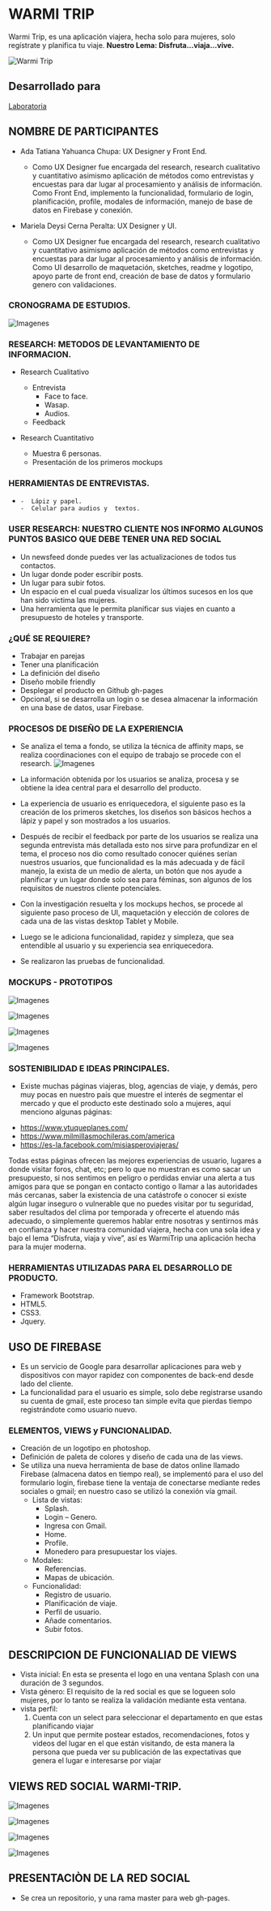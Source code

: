 # WARMI TRIP

Warmi Trip, es una aplicación viajera, hecha solo para mujeres, solo regístrate y planifica tu viaje.
**Nuestro Lema: Disfruta…viaja…vive.**

![Warmi Trip](https://user-images.githubusercontent.com/32305619/36449186-089896b6-1658-11e8-99b8-66d325bc7a91.png)

## Desarrollado para 
[Laboratoria](http://laboratoria.la)

## NOMBRE DE PARTICIPANTES

*   Ada Tatiana Yahuanca Chupa: UX Designer y Front End.
    -   Como UX Designer fue encargada del research, research cualitativo y cuantitativo asimismo aplicación de métodos como entrevistas y encuestas para dar lugar al procesamiento y análisis de información. Como Front End, implemento la funcionalidad, formulario de login, planificación, profile, modales de información, manejo de base de datos en Firebase y conexión.


*   Mariela Deysi Cerna Peralta: UX Designer y UI.
    -   Como UX Designer fue encargada del research, research cualitativo y cuantitativo asimismo aplicación de métodos como entrevistas y encuestas para dar lugar al procesamiento y análisis de información. Como UI desarrollo de maquetación, sketches, readme y logotipo, apoyo parte de front end, creación de base de datos y formulario genero con validaciones.

### CRONOGRAMA DE ESTUDIOS.
![Imagenes](assets/img/cronograma.png) 

    
### RESEARCH: METODOS DE LEVANTAMIENTO DE INFORMACION.
*   Research Cualitativo
      -  Entrevista
         -   Face to face.
         -   Wasap.
         -   Audios.
      -  Feedback

*   Research Cuantitativo
      - Muestra 6 personas.
      -  Presentación de los primeros mockups

### HERRAMIENTAS DE ENTREVISTAS.
*     -  Lápiz y papel.
      -  Celular para audios y  textos.      
    
### USER RESEARCH: NUESTRO CLIENTE NOS INFORMO ALGUNOS PUNTOS BASICO QUE DEBE TENER UNA RED SOCIAL

*   Un newsfeed donde puedes ver las actualizaciones de todos tus contactos.
*   Un lugar donde poder escribir posts.
*   Un lugar para subir fotos.
*   Un espacio en el cual pueda visualizar los últimos sucesos en los que han sido victima las mujeres.
*   Una herramienta que le permita planificar sus viajes en cuanto a presupuesto de hoteles y transporte.

### ¿QUÉ SE REQUIERE?
*   Trabajar en parejas
*   Tener una planificación
*   La definición del diseño
*   Diseño mobile friendly
*   Desplegar el producto en Github gh-pages
*   Opcional, si se desarrolla un login o se desea almacenar la información en una base de datos, usar Firebase.

### PROCESOS DE DISEÑO DE LA EXPERIENCIA

-   Se analiza el tema a fondo, se utiliza la técnica de affinity maps, se realiza coordinaciones con el equipo de trabajo se procede con el research.
![Imagenes](assets/img/affinity-maps.png) 

-   La información obtenida por los usuarios se analiza, procesa y se obtiene la idea central para el desarrollo del producto.
-   La experiencia de usuario es enriquecedora, el siguiente paso es la creación de los primeros sketches, los diseños son básicos hechos a lápiz y papel y son mostrados a los usuarios.
-   Después de recibir el feedback por parte de los usuarios se realiza una segunda entrevista más detallada esto nos sirve para profundizar en el tema, el proceso nos dio como resultado conocer quiénes serían nuestros usuarios, que funcionalidad es la más adecuada y de fácil manejo, la exista  de un medio de alerta, un botón que nos ayude a planificar y un lugar donde solo sea para féminas, son algunos de los requisitos de nuestros cliente potenciales.
-   Con la investigación resuelta y los mockups hechos, se procede al siguiente paso proceso de UI, maquetación y elección de colores de cada una de las vistas desktop Tablet y Mobile.
-   Luego se le adiciona funcionalidad, rapidez y simpleza, que sea entendible al usuario y su experiencia sea enriquecedora.
-   Se realizaron las pruebas de funcionalidad.

### MOCKUPS - PROTOTIPOS

![Imagenes](assets/img/view-splash-genero.png) 

![Imagenes](assets/img/view-home.png) 

![Imagenes](assets/img/view-profile.png) 

![Imagenes](assets/img/view-planning.png) 

### SOSTENIBILIDAD E IDEAS PRINCIPALES.
*   Existe muchas páginas viajeras, blog, agencias de viaje, y demás, pero muy pocas en nuestro país que muestre el interés de segmentar el mercado y que el producto este destinado solo a mujeres, aquí menciono algunas páginas:
-   https://www.ytuqueplanes.com/
-   https://www.milmillasmochileras.com/america
-   https://es-la.facebook.com/misiasperoviajeras/

Todas estas páginas ofrecen las mejores experiencias de usuario, lugares a donde visitar foros, chat, etc; pero lo que no muestran es como sacar un presupuesto, si nos sentimos en peligro o perdidas enviar una alerta a tus amigos para que se pongan en contacto contigo o llamar a las autoridades más cercanas, saber la existencia de una catástrofe o conocer si existe algún lugar inseguro o vulnerable que no puedes visitar por tu seguridad, saber resultados del clima por temporada y ofrecerte el atuendo más adecuado, o simplemente queremos hablar entre nosotras y sentirnos más en confianza y hacer nuestra comunidad viajera, hecha con una sola idea y bajo el lema “Disfruta, viaja y vive”, así es WarmiTrip una aplicación hecha para la mujer moderna.

### HERRAMIENTAS UTILIZADAS PARA EL DESARROLLO DE PRODUCTO.
*   Framework Bootstrap.
*   HTML5.
*   CSS3.
*   Jquery.

## USO DE FIREBASE

*   Es un servicio de Google para desarrollar aplicaciones para web y dispositivos con mayor rapidez con componentes de back-end desde lado del cliente.
*   La funcionalidad para el usuario es simple, solo debe registrarse usando su cuenta de gmail, este proceso tan simple evita que pierdas tiempo registrándote como usuario nuevo. 

### ELEMENTOS, VIEWS y FUNCIONALIDAD.
*   Creación de un logotipo en photoshop.
*   Definición de paleta de colores y diseño de cada una de las views.
*   Se utiliza una nueva herramienta de base de datos online llamado  Firebase (almacena datos en tiempo real), se implementó para el uso del formulario login, firebase tiene la ventaja de conectarse mediante redes sociales o gmail; en nuestro caso se utilizó la conexión vía gmail.
    -   Lista de vistas:
        -   Splash.
        -   Login – Genero.
        -   Ingresa con Gmail. 
        -   Home.
        -   Profile.
        -   Monedero para presupuestar los viajes.
    -   Modales:
        -   Referencias.
        -   Mapas de ubicación.
    -   Funcionalidad:
        -   Registro de usuario.
        -   Planificación de viaje.
        -   Perfil de usuario.
        -   Añade comentarios.
        -   Subir fotos.

## DESCRIPCION DE FUNCIONALIAD DE VIEWS

-   Vista inicial: En esta se presenta el logo en una ventana Splash con una duración de 3 segundos.
-   Vista género: El requisito de la red social es que se logueen solo mujeres, por lo tanto se realiza la validación mediante esta ventana.
-   vista perfil:  
    1. Cuenta con un select para seleccionar el departamento en que estas planificando viajar
    2. Un input  que permite  postear estados, recomendaciones, fotos y videos del lugar en el que están visitando, de esta manera la persona  que pueda ver su publicación de las expectativas que genera el lugar e interesarse por viajar

## VIEWS RED SOCIAL WARMI-TRIP.
![Imagenes](assets/img/pg-splasg-genero-gogle.png) 

![Imagenes](assets/img/pg-hom.png) 

![Imagenes](assets/img/pg-prof.png) 

![Imagenes](assets/img/pg-plan.png) 

## PRESENTACIÒN DE LA RED SOCIAL
- Se crea un repositorio, y una rama master para web gh-pages.




